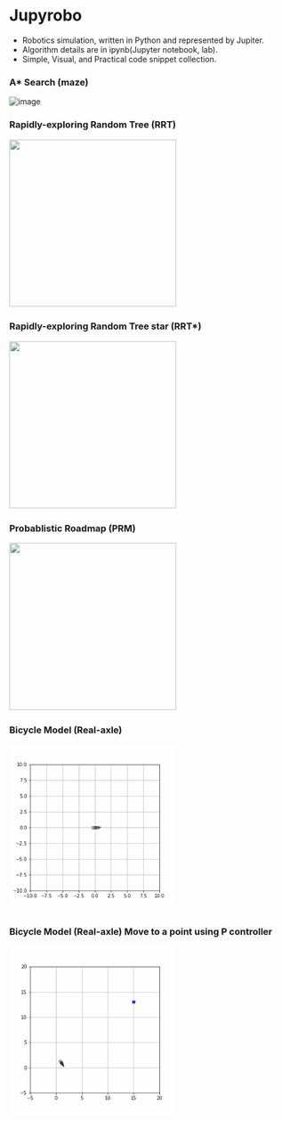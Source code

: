 # Jupyrobo
* Robotics simulation, written in Python and represented by Jupiter.
* Algorithm details are in ipynb(Jupyter notebook, lab).
* Simple, Visual, and Practical code snippet collection.

### A* Search (maze)
![image](https://github.com/applesquiz/jupyrobo/blob/master/A*/out.gif)
### Rapidly-exploring Random Tree (RRT)
<img src="https://github.com/applesquiz/jupyrobo/blob/master/RRT/out.gif" width="300" height="300"/>

### Rapidly-exploring Random Tree star (RRT*)
<img src="https://github.com/applesquiz/jupyrobo/blob/master/RRT/out_rrtstar.gif" width="300" height="300"/>

### Probablistic Roadmap (PRM)
<img src="https://github.com/applesquiz/jupyrobo/blob/master/PRM/out.gif" width="300" height="300"/>

### Bicycle Model (Real-axle)
<img src="https://github.com/Kanghyun-Kim/jupyrobo/blob/master/BicycleModel/out.gif" width="300" height="300"/>

### Bicycle Model (Real-axle) Move to a point using P controller
<img src="https://github.com/Kanghyun-Kim/jupyrobo/blob/master/BicycleModel/out_move_to_point.gif" width="300" height="300"/>
